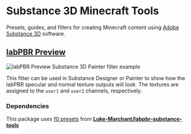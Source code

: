 # Substance 3D Minecraft Tools

Presets, guides, and filters for creating Minecraft content using
[Adobe Substance 3D](https://www.adobe.com/creativecloud/3d-ar.html) software.

## [labPBR Preview](./labpbr_preview/README.md "See Substance filter usage instructions")

![labPBR Preview Substance 3D Painter filter example](https://github.com/jasonjgardner/substance3d_minecraft/assets/1903667/d5578fc7-7519-4e9f-98d3-c184812ee7e8)

This filter can be used in Substance Designer or Painter to show how the labPBR
specular and normal texture outputs will look. The textures are assigned to the
`user1` and `user2` channels, respectively.

### Dependencies

This package uses
[f0 presets](https://github.com/Luke-Marchant/labpbr-substance-tools/blob/main/labpbr_f0_presets/labpbr_f0_presets.sbs "Download presets package")
from
**[Luke-Marchant/labpbr-substance-tools](https://github.com/Luke-Marchant/labpbr-substance-tools/ "View the GitHub repository ❤️")**
